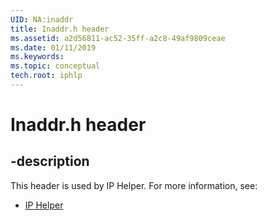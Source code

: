 ```yaml
---
UID: NA:inaddr
title: Inaddr.h header
ms.assetid: a2d56811-ac52-35ff-a2c8-49af9809ceae
ms.date: 01/11/2019
ms.keywords: 
ms.topic: conceptual
tech.root: iphlp
---
```


# Inaddr.h header


## -description


This header is used by IP Helper. For more information, see:

- [IP Helper](../_iphlp/index.md)

